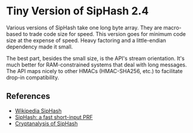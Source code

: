 # Tiny Version of SipHash 2.4

Various versions of SipHash take one long byte array.
They are macro-based to trade code size for speed.
This version goes for minimum code size at the expense of speed.
Heavy factoring and a little-endian dependency made it small.

The best part, besides the small size, is the API's stream orientation.
It's much better for RAM-constrained systems that deal with long messages.
The API maps nicely to other HMACs (HMAC-SHA256, etc.) to facilitate drop-in compatibility.

## References

- [Wikipedia SipHash](https://en.wikipedia.org/wiki/SipHash)
- [SipHash: a fast short-input PRF](https://www.aumasson.jp/siphash/siphash.pdf)
- [Cryptanalysis of SipHash](https://eprint.iacr.org/2014/722.pdf)

